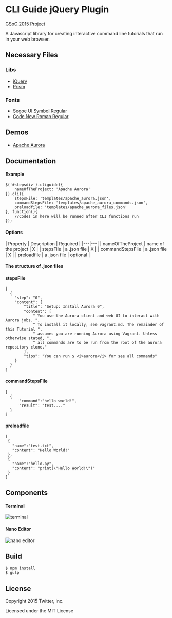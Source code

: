 # CLI Guide jQuery Plugin

[GSoC 2015 Project](http://www.google-melange.com/gsoc/project/details/google/gsoc2015/marti1125/5757334940811264)

A Javascript library for creating interactive command line tutorials that run in your web browser.

Necessary Files
-----------------

### Libs

* [jQuery](https://jquery.com/download/)
* [Prism](http://prismjs.com/download.html)

### Fonts

* [Segoe UI Symbol Regular](http://openfontlibrary.org/en/font/segoe-ui-symbol)
* [Code New Roman Regular](http://openfontlibrary.org/en/font/code-new-roman)


Demos
-----

* [Apache Aurora](http://twitter.github.io/cli-guide.js/demo/aurora.html)


Documentation
-------------

#### Example

    $('#stepsdiv').cliguide({
        nameOfTheProject: 'Apache Aurora'
    }).cli({
        stepsFile: 'templates/apache_aurora.json',
        commandStepsFile: 'templates/apache_aurora_commands.json',
        preloadfile: 'templates/apache_aurora_files.json'
    }, function(){
        //Codes in here will be runned after CLI functions run
    });

#### Options

| Property | Description | Required |
|---|---|
| nameOfTheProject | name of the project | X |
| stepsFile        | a .json file | X |
| commandStepsFile | a .json file | X |
| preloadfile | a .json file | optional |

#### The structure of .json files

#### stepsFile

    [
      {
        "step": "0",
        "content": {
            "title": "Setup: Install Aurora 0",
            "content": [
                " You use the Aurora client and web UI to interact with Aurora jobs. ",
                " To install it locally, see vagrant.md. The remainder of this Tutorial ",
                " assumes you are running Aurora using Vagrant. Unless otherwise stated, ",
                " all commands are to be run from the root of the aurora repository clone."
            ],
            "tips": "You can run $ <i>aurora</i> for see all commands"
        }
      }
    ]

#### commandStepsFile

    [
      {
    	  "command":"hello world!",
    	  "result": "test...."
      }
    ]

#### preloadfile

    [
     {
       "name":"test.txt",
       "content": "Hello World!"
     },
     {
       "name":"hello.py",
       "content": "print(\"Hello World!\")"
     }
    ]

Components
-------------

#### Terminal

![terminal](https://raw.github.com/twitter/cli-guide.js/master/terminal.gif)

#### Nano Editor

![nano editor](https://raw.github.com/twitter/cli-guide.js/master/nano.gif)

Build
-------------
    $ npm install
    $ gulp


License
-------

Copyright 2015 Twitter, Inc.

Licensed under the MIT License
